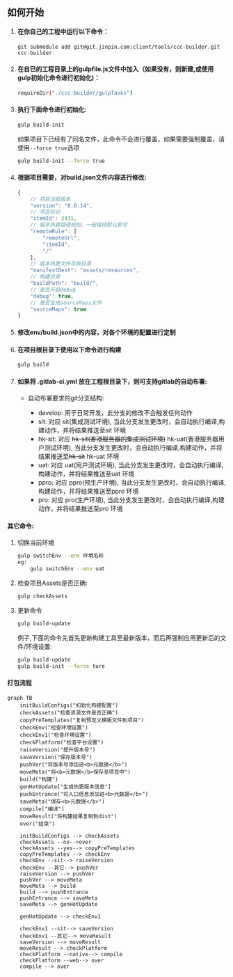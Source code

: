 ## 如何开始  

1. #### 在你自己的工程中运行以下命令： 
    ```
    git submodule add git@git.jinpin.com:client/tools/ccc-builder.git ccc-builder
    ```
    
2. #### 在自已的工程目录上的gulpfile.js文件中加入（如果没有，则新建,或使用gulp初始化命令进行初始化)：
    ```bash
    requireDir("./ccc-builder/gulpTasks")
    ```
    
3. #### 执行下面命令进行初始化:
    ```bash
    gulp build-init
    ```
    如果项目下已经有了同名文件，此命令不会进行覆盖，如果需要强制覆盖，请使用```--force true```选项

    ```bash
    gulp build-init --force true
    ```
    
4. #### 根据项目需要，对build.json文件内容进行修改:
    ```typescript
    {
        // 项目当前版本 
        "version": "0.0.14",
        // 项目标识
        "itemId": 2431,
        // 版本热更路径规则，一般保持默认即可
        "remoteRule": [
            "remoteUrl",
            "itemId",
            "/"
        ],
        // 版本热更文件存放目录
        "manifestDest": "assets/resources",
        // 构建目录
        "buildPath": "build/",
        // 是否开启debug
        "debug": true,
        // 是否生成sourceMaps文件
        "sourceMaps": true
    }
    ```
    
5. #### 修改env/build.json中的内容，对各个环境的配置进行定制
6. #### 在项目根目录下使用以下命令进行构建
    ```typescript
    gulp build
    ```
    
7. #### 如果将 .gitlab-ci.yml 放在工程根目录下，则可支持gitlab的自动布署:  

   + 自动布署要求的git分支结构:
   
      - develop: 用于日常开发，此分支的修改不会触发任何动作
      - sit: 对应 sit(集成测试环境), 当此分支发生更改时，会自动执行编译,构建动作，并将结果推送至sit 环境
      - hk-sit: 对应 ~~hk-sit(香港服务器的集成测试环境)~~ hk-uat(香港服务器用户测试环境), 当此分支发生更改时，会自动执行编译,构建动作，并将结果推送至~~hk-sit~~ hk-uat 环境
      - uat: 对应 uat(用户测试环境), 当此分支发生更改时，会自动执行编译,构建动作，并将结果推送至uat 环境
      - ppro: 对应 ppro(预生产环境), 当此分支发生更改时，会自动执行编译,构建动作，并将结果推送至ppro 环境
      - pro: 对应 pro(生产环境), 当此分支发生更改时，会自动执行编译,构建动作，并将结果推送至pro 环境

#### 其它命令:
1. 切换当前环境
    ```bash
    gulp switchEnv --env 环境名称
    eg:
        gulp switchEnv --env uat
    ```

2. 检查项目Assets是否正确:
    ```bash
    gulp checkAssets
    ```

3. 更新命令
    ```bash
    gulp build-update
    ```

    例子,下面的命令先首先更新构建工具至最新版本，而后再强制应用更新后的文件/环境设置:
    ```bash
    gulp build-update
    gulp build-init --force ture
    ```

#### 打包流程  


```mermaid
graph TB
    initBuildConfigs("初始化构建配置")
    checkAssets("检查资源文件是否正确")
    copyPreTemplates("复制预定义模板文件到项目")
    checkEnv("检查环境设置")
    checkEnv1("检查环境设置")
    checkPlatform("检查平台设置")
    raiseVersion("提升版本号")
    saveVersion("保存版本号")
    pushVer("将版本号添加进<b>元数据</b>")
    moveMeta("将<b>元数据</b>保存至项目中")
    build("构建")
    genHotUpdate["生成热更版本信息"]
    pushEntrance("将入口信息添加进<b>元数据</b>")
    saveMeta("保存<b>元数据</b>")
    compile["编译"]
    moveResult("将构建结果复制到dist")
    over("结束")
    
    initBuildConfigs --> checkAssets
    checkAssets --no-->over
    checkAssets --yes--> copyPreTemplates
    copyPreTemplates --> checkEnv
    checkEnv --sit--> raiseVersion
    checkEnv --其它--> pushVer
    raiseVersion --> pushVer
    pushVer --> moveMeta
    moveMeta --> build
    build --> pushEntrance
    pushEntrance --> saveMeta
    saveMeta --> genHotUpdate
    
    genHotUpdate --> checkEnv1
    
    checkEnv1 --sit--> saveVersion
    checkEnv1 --其它--> moveResult
    saveVersion --> moveResult
    moveResult --> checkPlatform
    checkPlatform --native--> compile
    checkPlatform --web--> over
    compile --> over
```  



